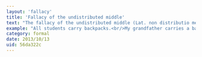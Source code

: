 ```yaml
---
layout: 'fallacy'
title: 'Fallacy of the undistributed middle'
text: "The fallacy of the undistributed middle (Lat. non distributio medii) is a formal fallacy that is committed when the middle term in a categorical syllogism is not distributed in either the minor premise or the major premise."
example: "All students carry backpacks.<br/>My grandfather carries a backpack.<br/>Therefore, my grandfather is a student."
category: formal
date: 2013/10/13
uid: 56da322c
---
```

